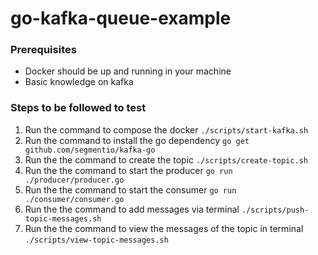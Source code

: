 # go-kafka-queue-example

### Prerequisites

- Docker should be up and running in your machine
- Basic knowledge on kafka

### Steps to be followed to test

1.  Run the command to compose the docker
    `./scripts/start-kafka.sh`
2.  Run the command to install the go dependency
    `go get github.com/segmentio/kafka-go`
3.  Run the the command to create the topic
    `./scripts/create-topic.sh`
4.  Run the the command to start the producer
    `go run ./producer/producer.go`
5.  Run the the command to start the consumer
    `go run ./consumer/consumer.go`
6.  Run the the command to add messages via terminal
    `./scripts/push-topic-messages.sh`
7.  Run the the command to view the messages of the topic in terminal
    `./scripts/view-topic-messages.sh`
